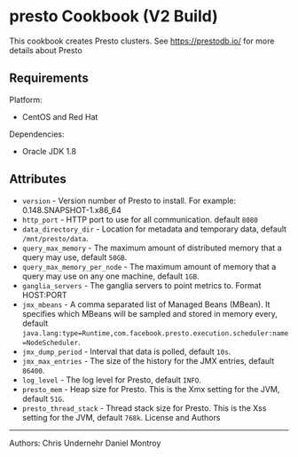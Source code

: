 presto Cookbook (V2 Build)
==========================
This cookbook creates Presto clusters.  See https://prestodb.io/ for more details about Presto

Requirements
------------
Platform:

* CentOS and Red Hat

Dependencies:

* Oracle JDK 1.8


Attributes
----------
* `version` - Version number of Presto to install.  For example: 0.148.SNAPSHOT-1.x86_64
* `http_port` - HTTP port to use for all communication.  default `8080`
* `data_directory_dir` - Location for metadata and temporary data, default `/mnt/presto/data`.
* `query_max_memory` - The maximum amount of distributed memory that a query may use, default `50GB`.
* `query_max_memory_per_node` - The maximum amount of memory that a query may use on any one machine, default `1GB`.
* `ganglia_servers` - The ganglia servers to point metrics to. Format HOST:PORT
* `jmx_mbeans` - A comma separated list of Managed Beans (MBean). It specifies which MBeans will be sampled and stored in memory every, default `java.lang:type=Runtime,com.facebook.presto.execution.scheduler:name=NodeScheduler`.
* `jmx_dump_period` - Interval that data is polled, default `10s`.
* `jmx_max_entries` - The size of the history for the JMX entries, default `86400`.
* `log_level` - The log level for Presto, default `INFO`.
* `presto_mem` - Heap size for Presto.  This is the Xmx setting for the JVM, default `51G`.
* `presto_thread_stack` - Thread stack size for Presto.  This is the Xss setting for the JVM, default `768k`.
License and Authors
-------------------
Authors:
Chris Undernehr
Daniel Montroy
